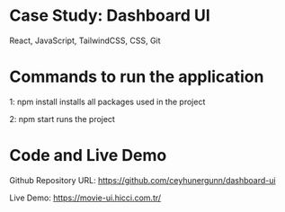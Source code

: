 # Case Study: Dashboard UI

React, JavaScript, TailwindCSS, CSS, Git

# Commands to run the application

1: npm install
installs all packages used in the project

2: npm start
runs the project

# Code and Live Demo

Github Repository URL: https://github.com/ceyhunergunn/dashboard-ui

Live Demo: https://movie-ui.hicci.com.tr/
